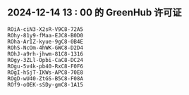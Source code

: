 ## 2024-12-14 13 : 00 的 GreenHub 许可证
```
ROiA-ciN3-X2sR-V9C8-72A5
ROhy-81y9-fMaa-EJC8-B0D0
ROha-ArIZ-kyue-9gC8-0B4E
ROhS-NcOm-4hWK-GWC8-D2D4
ROhJ-a9rh-jhwm-81C8-1316
ROgy-3ZLl-Opbi-CaC8-DC24
ROgu-5v4k-pb40-RxC8-F0F6
ROgI-hSjT-IKWs-APC8-70E8
ROgD-wU40-ZtGS-B5C8-F08A
ROf9-oOEK-sSDy-gmC8-1A15
```
